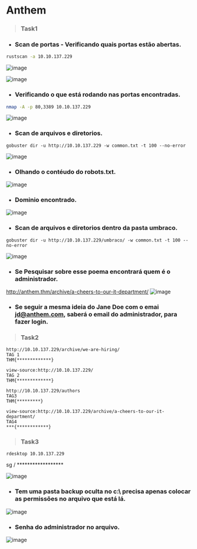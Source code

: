 # Anthem
> ### Task1
* ### Scan de portas - Verificando quais portas estão abertas.

```Bash
rustscan -a 10.10.137.229
```
![image](https://github.com/lufffe/Writeups/assets/90646635/0f464385-6d3d-44d9-82be-064671ee1e8b)

![image](https://github.com/lufffe/Writeups/assets/90646635/48df6897-9cdb-4572-9f78-c69ff1e2b864)

* ### Verificando o que está rodando nas portas encontradas.
```Bash
nmap -A -p 80,3389 10.10.137.229
```

![image](https://github.com/lufffe/Writeups/assets/90646635/7f568b03-0cd5-469f-a173-ff5c496718a2)

* ### Scan de arquivos e diretorios.
```
gobuster dir -u http://10.10.137.229 -w common.txt -t 100 --no-error
```

![image](https://github.com/lufffe/Writeups/assets/90646635/eea6d5b9-dc3b-4dea-8608-b34092c31d40)

* ### Olhando o contéudo do robots.txt.
![image](https://github.com/lufffe/Writeups/assets/90646635/7d4897d5-ed4f-4654-9bfa-962152fa5599)

* ### Dominio encontrado.
![image](https://github.com/lufffe/Writeups/assets/90646635/352c466f-35fd-40be-91ae-209ce42d6433)

* ### Scan de arquivos e diretorios dentro da pasta umbraco.
```
gobuster dir -u http://10.10.137.229/umbraco/ -w common.txt -t 100 --no-error
```
![image](https://github.com/lufffe/Writeups/assets/90646635/59485aa3-890d-4728-816d-d0be8bf269e0)

* ### Se Pesquisar sobre esse poema encontrará quem é o administrador.
http://anthem.thm/archive/a-cheers-to-our-it-department/
![image](https://github.com/lufffe/Writeups/assets/90646635/2809d49f-8091-4e3e-945a-b722bd27ded8)

* ### Se seguir a mesma ideia do Jane Doe com o emai jd@anthem.com, saberá o email do administrador, para fazer login.
> ### Task2
```
http://10.10.137.229/archive/we-are-hiring/ 
TAG 1
THM{*************}
```

```
view-source:http://10.10.137.229/
TAG 2
THM{*************}
```

```
http://10.10.137.229/authors
TAG3
THM{*********}
```

```
view-source:http://10.10.137.229/archive/a-cheers-to-our-it-department/
TAG4
***{************}
```
> ### Task3
```
rdesktop 10.10.137.229    
```
sg / ******************

![image](https://github.com/lufffe/Writeups/assets/90646635/8aa5d204-409e-4a8c-8ce2-ce2a22acf2b9)

* ### Tem uma pasta backup oculta no c:\ precisa apenas colocar as permissões no arquivo que está lá.
![image](https://github.com/lufffe/Writeups/assets/90646635/a9d9355d-5590-45a5-beb7-e2e555d29c2b)

* ### Senha do administrador no arquivo.

![image](https://github.com/lufffe/Writeups/assets/90646635/74725ff7-1a19-4c1a-b315-53ebe32d9731)

